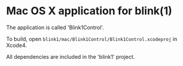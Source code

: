 Mac OS X application for blink(1) 
=================================



The application is called 'Blink1Control'.

To build, open `blink1/mac/Blink1Control/Blink1Control.xcodeproj` in Xcode4.

All dependencies are included in the 'blink1' project.

 